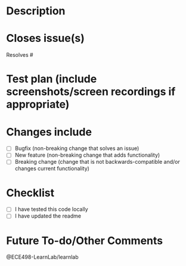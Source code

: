 # Description

# Closes issue(s)
Resolves #

# Test plan (include screenshots/screen recordings if appropriate)


# Changes include
- [ ] Bugfix (non-breaking change that solves an issue)
- [ ] New feature (non-breaking change that adds functionality)
- [ ] Breaking change (change that is not backwards-compatible and/or changes current functionality)

# Checklist
- [ ] I have tested this code locally
- [ ] I have updated the readme

# Future To-do/Other Comments

@ECE498-LearnLab/learnlab
